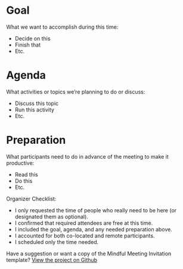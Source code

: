 <script src="https://gist.github.com/pglevy/68abde0612bbab77462dc9266469481e.js"></script>


# Goal
What we want to accomplish during this time:

- Decide on this
- Finish that
- Etc.

# Agenda
What activities or topics we’re planning to do or discuss:

- Discuss this topic
- Run this activity
- Etc.

# Preparation
What participants need to do in advance of the meeting to make it productive:

- Read this
- Do this
- Etc.

Organizer Checklist:
- I only requested the time of people who really need to be here (or designated them as optional).
- I confirmed that required attendees are free at this time.
- I included the goal, agenda, and any needed preparation above.
- I accounted for both co-located and remote participants.
- I scheduled only the time needed.

Have a suggestion or want a copy of the Mindful Meeting Invitation template? [View the project on Github](https://github.com/pglevy/mindful-meeting-invitation)
